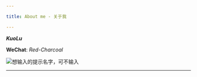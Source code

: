 ```yaml
---

title: About me - 关于我

---
```


_**KuoLu**_

**WeChat**: _Red-Charcoal_


![想输入的提示名字，可不输入](https://i.loli.net/2019/05/11/5cd68f7bd1a4a.png)


---